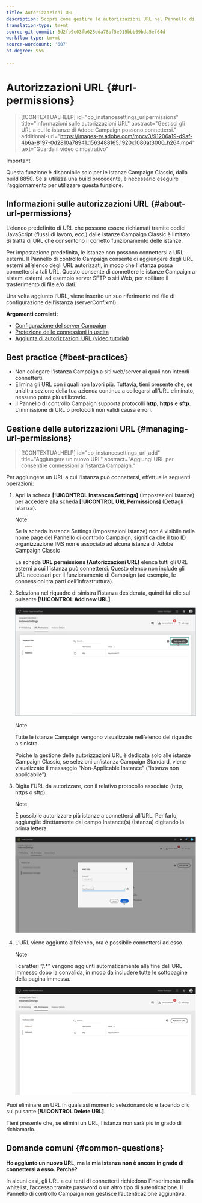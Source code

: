 ```yaml
---
title: Autorizzazioni URL
description: Scopri come gestire le autorizzazioni URL nel Pannello di controllo Campaign
translation-type: tm+mt
source-git-commit: 8d2fb9c03fb628dda78bf5e915bbb69bda5ef64d
workflow-type: tm+mt
source-wordcount: '607'
ht-degree: 95%

---
```



# Autorizzazioni URL {#url-permissions}

>[!CONTEXTUALHELP]
>id="cp_instancesettings_urlpermissions"
>title="Informazioni sulle autorizzazioni URL"
>abstract="Gestisci gli URL a cui le istanze di Adobe Campaign possono connettersi."
>additional-url="https://images-tv.adobe.com/mpcv3/91206a19-d9af-4b6a-8197-0d2810a78941_1563488165.1920x1080at3000_h264.mp4" text="Guarda il video dimostrativo"

>[!IMPORTANT]
>
>Questa funzione è disponibile solo per le istanze Campaign Classic, dalla build 8850. Se si utilizza una build precedente, è necessario eseguire l&#39;aggiornamento per utilizzare questa funzione.

## Informazioni sulle autorizzazioni URL {#about-url-permissions}

L’elenco predefinito di URL che possono essere richiamati tramite codici JavaScript (flussi di lavoro, ecc.) dalle istanze Campaign Classic è limitato. Si tratta di URL che consentono il corretto funzionamento delle istanze.

Per impostazione predefinita, le istanze non possono connettersi a URL esterni. Il Pannello di controllo Campaign consente di aggiungere degli URL esterni all’elenco degli URL autorizzati, in modo che l’istanza possa connettersi a tali URL. Questo consente di connettere le istanze Campaign a sistemi esterni, ad esempio server SFTP o siti Web, per abilitare il trasferimento di file e/o dati.

Una volta aggiunto l’URL, viene inserito un suo riferimento nel file di configurazione dell’istanza (serverConf.xml).

**Argomenti correlati:**

* [Configurazione del server Campaign](https://docs.adobe.com/content/help/it-IT/campaign-classic/using/installing-campaign-classic/additional-configurations/configuring-campaign-server.html)
* [Protezione delle connessioni in uscita](https://docs.adobe.com/content/help/it-IT/campaign-classic/using/installing-campaign-classic/additional-configurations/configuring-campaign-server.html#Outgoing_connection_protection)
* [Aggiunta di autorizzazioni URL (video tutorial)](https://docs.adobe.com/content/help/en/campaign-learn/campaign-classic-tutorials/administrating/control-panel-acc/adding-url-permissions.html)

## Best practice {#best-practices}

* Non collegare l’istanza Campaign a siti web/server ai quali non intendi connetterti.
* Elimina gli URL con i quali non lavori più. Tuttavia, tieni presente che, se un’altra sezione della tua azienda continua a collegarsi all’URL eliminato, nessuno potrà più utilizzarlo.
* Il Pannello di controllo Campaign supporta protocolli **http**, **https** e **sftp**. L’immissione di URL o protocolli non validi causa errori.

## Gestione delle autorizzazioni URL {#managing-url-permissions}

>[!CONTEXTUALHELP]
>id="cp_instancesettings_url_add"
>title="Aggiungere un nuovo URL"
>abstract="Aggiungi URL per consentire connessioni all’istanza Campaign."

Per aggiungere un URL a cui l’istanza può connettersi, effettua le seguenti operazioni:

1. Apri la scheda **[!UICONTROL Instances Settings]** (Impostazioni istanze) per accedere alla scheda **[!UICONTROL URL Permissions]** (Dettagli istanza).

   >[!NOTE]
   >
   >Se la scheda Instance Settings (Impostazioni istanze) non è visibile nella home page del Pannello di controllo Campaign, significa che il tuo ID organizzazione IMS non è associato ad alcuna istanza di Adobe Campaign Classic
   >
   >La scheda <b><span class="uicontrol">URL permissions (Autorizzazioni URL)</span></b> elenca tutti gli URL esterni a cui l’istanza può connettersi. Questo elenco non include gli URL necessari per il funzionamento di Campaign (ad esempio, le connessioni tra parti dell’infrastruttura).

1. Seleziona nel riquadro di sinistra l’istanza desiderata, quindi fai clic sul pulsante **[!UICONTROL Add new URL]**.

   ![](assets/add_url1.png)

   >[!NOTE]
   >
   >Tutte le istanze Campaign vengono visualizzate nell’elenco del riquadro a sinistra.
   >
   >Poiché la gestione delle autorizzazioni URL è dedicata solo alle istanze Campaign Classic, se selezioni un’istanza Campaign Standard, viene visualizzato il messaggio “Non-Applicable Instance” (“Istanza non applicabile”).

1. Digita l’URL da autorizzare, con il relativo protocollo associato (http, https o sftp).

   >[!NOTE]
   >
   >È possibile autorizzare più istanze a connettersi all’URL. Per farlo, aggiungile direttamente dal campo Instance(s) (Istanza) digitando la prima lettera.

   ![](assets/add_url2.png)

1. L’URL viene aggiunto all’elenco, ora è possibile connettersi ad esso.

   >[!NOTE]
   >
   >I caratteri “/.*” vengono aggiunti automaticamente alla fine dell’URL immesso dopo la convalida, in modo da includere tutte le sottopagine della pagina immessa.

   ![](assets/add_url_listnew.png)

Puoi eliminare un URL in qualsiasi momento selezionandolo e facendo clic sul pulsante **[!UICONTROL Delete URL]**.

Tieni presente che, se elimini un URL, l’istanza non sarà più in grado di richiamarlo.

## Domande comuni {#common-questions}

**Ho aggiunto un nuovo URL, ma la mia istanza non è ancora in grado di connettersi a esso. Perché?**

In alcuni casi, gli URL a cui tenti di connetterti richiedono l’inserimento nella whitelist, l’accesso tramite password o un altro tipo di autenticazione. Il Pannello di controllo Campaign non gestisce l’autenticazione aggiuntiva.

